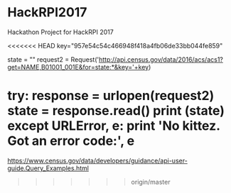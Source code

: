 # HackRPI2017
Hackathon Project for HackRPI 2017

<<<<<<< HEAD
key="957e54c54c466948f418a4fb06de33bb044fe859"

state = ""
request2 = Request('http://api.census.gov/data/2016/acs/acs1?get=NAME,B01001_001E&for=state:*&key='+key)

try:
	response = urlopen(request2)
	state = response.read()
	print (state)
except URLError, e:
    print 'No kittez. Got an error code:', e
=======
https://www.census.gov/data/developers/guidance/api-user-guide.Query_Examples.html
>>>>>>> origin/master

